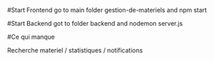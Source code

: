 #Start Frontend
go to main folder gestion-de-materiels 
and npm start

#Start Backend 
got to folder backend
and nodemon server.js



#Ce qui manque

Recherche materiel / statistiques / notifications

